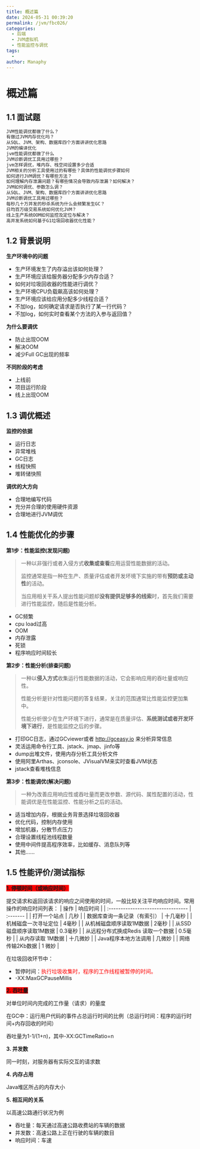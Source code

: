 ```yaml
---
title: 概述篇
date: 2024-05-31 00:39:20
permalink: /jvm/fbc026/
categories:
  - 后端
  - JVM虚拟机
  - 性能监控与调优
tags:
  - 
author: Manaphy
---
```

# 概述篇
## 1.1 面试题
```txt
JVM性能调优都做了什么？
有做过JVM内存优化吗？
从SQL、JVM、架构、数据库四个方面讲讲优化思路
JVM的编译优化
jvm性能调优都做了什么
JVM诊断调优工具用过哪些？
jvm怎样调优，堆内存、栈空间设置多少合适
JVM相关的分析工具使用过的有哪些？具体的性能调优步骤如何
如何进行JVM调优？有哪些方法？
如何理解内存泄漏问题？有哪些情况会导致内存泄漏？如何解决？
JVM如何调优、参数怎么调？
从SQL、JVM、架构、数据库四个方面讲讲优化思路
JVM诊断调优工具用过哪些？
每秒几十万并发的秒杀系统为什么会频繁发生GC？
日均百万级交易系统如何优化JVM？
线上生产系统OOM如何监控及定位与解决？
高并发系统如何基于G1垃圾回收器优化性能？
```
## 1.2 背景说明

**生产环境中的问题**

- 生产环境发生了内存溢出该如何处理？
- 生产环境应该给服务器分配多少内存合适？
- 如何对垃圾回收器的性能进行调优？
- 生产环境CPU负载飙高该如何处理？
- 生产环境应该给应用分配多少线程合适？
- 不加log，如何确定请求是否执行了某一行代码？
- 不加log，如何实时查看某个方法的入参与返回值？

**为什么要调优**

- 防止出现OOM
- 解决OOM
- 减少Full GC出现的频率

**不同阶段的考虑**

- 上线前
- 项目运行阶段
- 线上出现OOM

## 1.3 调优概述

**监控的依据**

- 运行日志
- 异常堆栈
- GC日志
- 线程快照
- 堆转储快照

**调优的大方向**

- 合理地编写代码
- 充分并合理的使用硬件资源
- 合理地进行JVM调优

## 1.4 性能优化的步骤

**第1步：性能监控(发现问题)**

> 一种以非强行或者入侵方式**收集或查看**应用运营性能数据的活动。
>
> 监控通常是指一种在生产、质量评估或者开发坏境下实施的带有**预防或主动性**的活动。
>
> 当应用相关干系人提出性能问题却**没有提供足够多的线索**时，首先我们需要进行性能监控，随后是性能分析。

- GC频繁
- cpu load过高
- OOM
- 内存泄露
- 死锁
- 程序响应时间较长

**第2步：性能分析(排查问题)**

> 一种以**侵入方式**收集运行性能数据的活动，它会影响应用的吞吐量或响应性。
>
> 性能分析是针对性能问题的答复结果，关注的范围通常比性能监控更加集中。
>
> 性能分析很少在生产环境下进行，通常是在质量评估、**系统测试或者开发环境下进行**，是性能监控之后的步骤。

- 打印GC日志，通过GCviewer或者 http://gceasy.io 来分析异常信息
- 灵活运用命令行工具、jstack、jmap、jinfo等
- dump出堆文件，使用内存分析工具分析文件
- 使用阿里Arthas、jconsole、JVisualVM来实时查看JVM状态
- jstack查看堆栈信息

**第3步：性能调优(解决问题)**

> 一种为改善应用响应性或吞吐量而更改参数、源代码、属性配置的活动，性能调优是在性能监控、性能分析之后的活动。

- 适当增加内存，根据业务背景选择垃圾回收器
- 优化代码，控制内存使用
- 增加机器，分散节点压力
- 合理设置线程池线程数量
- 使用中间件提高程序效率，比如缓存、消息队列等
- 其他……

## 1.5 性能评价/测试指标

<span style="background-color:red;font-weight:bold">1. 停顿时间（或响应时间）</span>

提交请求和返回该请求的响应之间使用的时间，一般比较关注平均响应时间。常用操作的响应时间列表：
| 操作                               | 响应时间 |
| :--------------------------------- | :------- |
| 打开一个站点                       | 几秒     |
| 数据库查询一条记录（有索引）       | 十几毫秒 |
| 机械磁盘一次寻址定位               | 4毫秒    |
| 从机械磁盘顺序读取1M数据           | 2毫秒    |
| 从SSD磁盘顺序读取1M数据            | 0.3毫秒  |
| 从远程分布式换成Redis 读取一个数据 | 0.5毫秒  |
| 从内存读取 1M数据                  | 十几微妙 |
| Java程序本地方法调用               | 几微妙   |
| 网络传输2Kb数据                    | 1 微妙   |

在垃圾回收环节中：

- 暂停时间：<span style="color:red">执行垃圾收集时，程序的工作线程被暂停的时间。</span>
- -XX:MaxGCPauseMillis

<span style="background-color:red;font-weight:bold">2. 吞吐量</span>

对单位时间内完成的工作量（请求）的量度

在GC中：运行用户代码的事件占总运行时间的比例（总运行时间：程序的运行时间+内存回收的时间）

吞吐量为1-1/(1+n)，其中-XX:GCTimeRatio=n

**3. 并发数**

同一时刻，对服务器有实际交互的请求数

**4. 内存占用**

Java堆区所占的内存大小

**5. 相互间的关系**

以高速公路通行状况为例

- 吞吐量：每天通过高速公路收费站的车辆的数据
- 并发数：高速公路上正在行驶的车辆的数目
- 响应时间：车速
